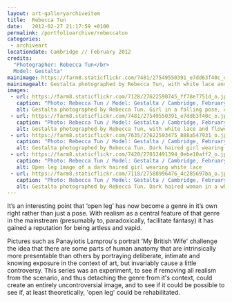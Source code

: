 ```yaml
---
layout: art-galleryarchiveitem
title:  Rebecca Tun
date:   2012-02-27 21:17:59 +0100
permalink: /portfolioarchive/rebeccatun
categories:
 - archiveart
locationdate: Cambridge // February 2012
credits:
  "Photographer: Rebecca Tun</br>
  Model: Gestalta"
mainimage: https://farm8.staticflickr.com/7481/27549550391_e7dd63f40c_o.jpg
mainimagealt: Gestalta photographed by Rebecca Tun, with white lace and flowers
images:
 - url: https://farm8.staticflickr.com/7128/27622590745_ff78e7751d_o.jpg
   caption: "Photo: Rebecca Tun / Model: Gestalta / Cambridge, February 2012"
   alt: Gestalta photographed by Rebecca Tun. Girl in a falling pose, dressed in white lace
 - url: https://farm8.staticflickr.com/7481/27549550391_e7dd63f40c_o.jpg
   caption: "Photo: Rebecca Tun / Model: Gestalta / Cambridge, February 2012"
   alt: Gestalta photographed by Rebecca Tun, with white lace and flowers
 - url: https://farm8.staticflickr.com/7635/27622593475_888a547931_o.jpg
   caption: "Photo: Rebecca Tun / Model: Gestalta / Cambridge, February 2012"
   alt: Gestalta photographed by Rebecca Tun. Dark haired girl wearing white lace, with yellow flowers
 - url: https://farm8.staticflickr.com/7420/27012491394_0ebe10aff2_o.jpg
   caption: "Photo: Rebecca Tun / Model: Gestalta / Cambridge, February 2012"
   alt: Open leg image of a dark haired girl wearing white lace
 - url: https://farm8.staticflickr.com/7118/27588996476_4c285697ba_o.jpg
   caption: "Photo: Rebecca Tun / Model: Gestalta / Cambridge, February 2012"
   alt: Gestalta photographed by Rebecca Tun. Dark haired woman in a white room
---
```


It’s an interesting point that ‘open leg’ has now become a genre in it’s own right rather than just a pose. With realism as a central feature of that genre in the mainstream (presumably to, paradoxically, facilitate fantasy) it has gained a reputation for being artless and vapid.

Pictures such as Panayiotis Lamprou's portrait 'My British Wife' challenge the idea that there are some parts of human anatomy that are intrinsically more presentable than others by portraying deliberate, intimate and knowing exposure in the context of art, but invariably cause a little controversy. This series was an experiment, to see if removing all realism from the scenario, and thus detaching the genre from it's context, could create an entirely uncontroversial image, and to see if it could be possible to see if, at least theoretically, 'open leg' could be rehabilitated.
